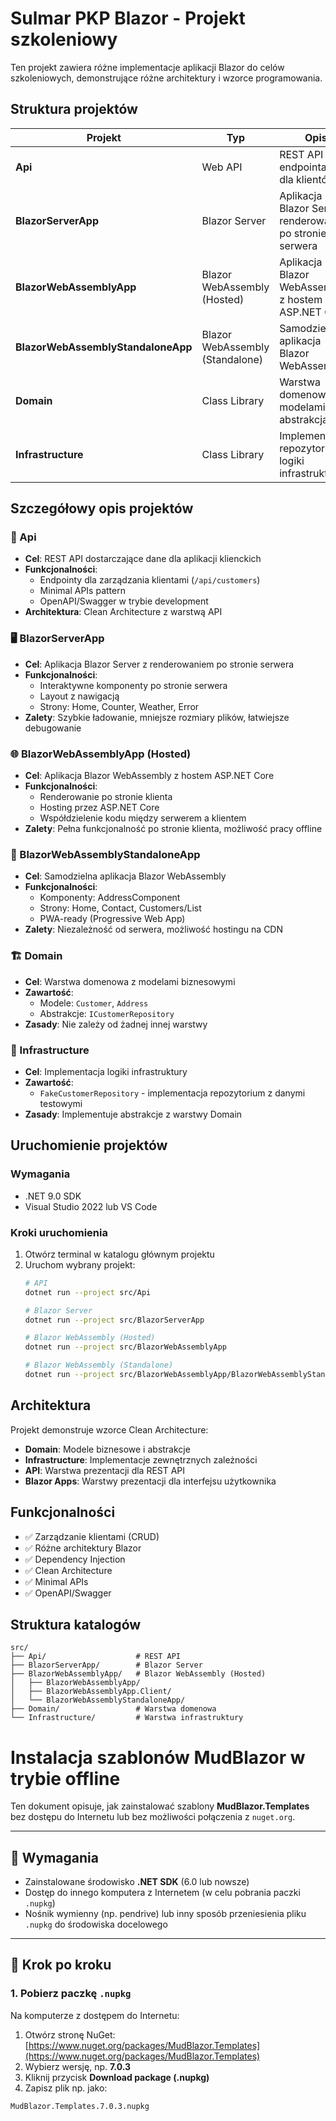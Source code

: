# Sulmar PKP Blazor - Projekt szkoleniowy

Ten projekt zawiera różne implementacje aplikacji Blazor do celów szkoleniowych, demonstrujące różne architektury i wzorce programowania.

## Struktura projektów

| Projekt | Typ | Opis | Technologie | Port |
|---------|-----|------|-------------|------|
| **Api** | Web API | REST API z endpointami dla klientów | ASP.NET Core, Minimal APIs | 5000/5001 |
| **BlazorServerApp** | Blazor Server | Aplikacja Blazor Server z renderowaniem po stronie serwera | Blazor Server, ASP.NET Core | 5002/5003 |
| **BlazorWebAssemblyApp** | Blazor WebAssembly (Hosted) | Aplikacja Blazor WebAssembly z hostem ASP.NET Core | Blazor WebAssembly, ASP.NET Core | 5004/5005 |
| **BlazorWebAssemblyStandaloneApp** | Blazor WebAssembly (Standalone) | Samodzielna aplikacja Blazor WebAssembly | Blazor WebAssembly | 5006/5007 |
| **Domain** | Class Library | Warstwa domenowa z modelami i abstrakcjami | .NET Standard | - |
| **Infrastructure** | Class Library | Implementacja repozytoriów i logiki infrastruktury | .NET Standard | - |

## Szczegółowy opis projektów

### 🚀 Api
- **Cel**: REST API dostarczające dane dla aplikacji klienckich
- **Funkcjonalności**: 
  - Endpointy dla zarządzania klientami (`/api/customers`)
  - Minimal APIs pattern
  - OpenAPI/Swagger w trybie development
- **Architektura**: Clean Architecture z warstwą API

### 🖥️ BlazorServerApp
- **Cel**: Aplikacja Blazor Server z renderowaniem po stronie serwera
- **Funkcjonalności**:
  - Interaktywne komponenty po stronie serwera
  - Layout z nawigacją
  - Strony: Home, Counter, Weather, Error
- **Zalety**: Szybkie ładowanie, mniejsze rozmiary plików, łatwiejsze debugowanie

### 🌐 BlazorWebAssemblyApp (Hosted)
- **Cel**: Aplikacja Blazor WebAssembly z hostem ASP.NET Core
- **Funkcjonalności**:
  - Renderowanie po stronie klienta
  - Hosting przez ASP.NET Core
  - Współdzielenie kodu między serwerem a klientem
- **Zalety**: Pełna funkcjonalność po stronie klienta, możliwość pracy offline

### 📱 BlazorWebAssemblyStandaloneApp
- **Cel**: Samodzielna aplikacja Blazor WebAssembly
- **Funkcjonalności**:
  - Komponenty: AddressComponent
  - Strony: Home, Contact, Customers/List
  - PWA-ready (Progressive Web App)
- **Zalety**: Niezależność od serwera, możliwość hostingu na CDN

### 🏗️ Domain
- **Cel**: Warstwa domenowa z modelami biznesowymi
- **Zawartość**:
  - Modele: `Customer`, `Address`
  - Abstrakcje: `ICustomerRepository`
- **Zasady**: Nie zależy od żadnej innej warstwy

### 🔧 Infrastructure
- **Cel**: Implementacja logiki infrastruktury
- **Zawartość**:
  - `FakeCustomerRepository` - implementacja repozytorium z danymi testowymi
- **Zasady**: Implementuje abstrakcje z warstwy Domain

## Uruchomienie projektów

### Wymagania
- .NET 9.0 SDK
- Visual Studio 2022 lub VS Code

### Kroki uruchomienia
1. Otwórz terminal w katalogu głównym projektu
2. Uruchom wybrany projekt:
   ```bash
   # API
   dotnet run --project src/Api
   
   # Blazor Server
   dotnet run --project src/BlazorServerApp
   
   # Blazor WebAssembly (Hosted)
   dotnet run --project src/BlazorWebAssemblyApp
   
   # Blazor WebAssembly (Standalone)
   dotnet run --project src/BlazorWebAssemblyApp/BlazorWebAssemblyStandaloneApp
   ```

## Architektura

Projekt demonstruje wzorce Clean Architecture:
- **Domain**: Modele biznesowe i abstrakcje
- **Infrastructure**: Implementacje zewnętrznych zależności
- **API**: Warstwa prezentacji dla REST API
- **Blazor Apps**: Warstwy prezentacji dla interfejsu użytkownika

## Funkcjonalności

- ✅ Zarządzanie klientami (CRUD)
- ✅ Różne architektury Blazor
- ✅ Dependency Injection
- ✅ Clean Architecture
- ✅ Minimal APIs
- ✅ OpenAPI/Swagger

## Struktura katalogów

```
src/
├── Api/                    # REST API
├── BlazorServerApp/        # Blazor Server
├── BlazorWebAssemblyApp/   # Blazor WebAssembly (Hosted)
│   ├── BlazorWebAssemblyApp/
│   ├── BlazorWebAssemblyApp.Client/
│   └── BlazorWebAssemblyStandaloneApp/
├── Domain/                 # Warstwa domenowa
└── Infrastructure/         # Warstwa infrastruktury
```

# Instalacja szablonów MudBlazor w trybie offline

Ten dokument opisuje, jak zainstalować szablony **MudBlazor.Templates** bez dostępu do Internetu lub bez możliwości połączenia z `nuget.org`.

---

## 🧩 Wymagania

- Zainstalowane środowisko **.NET SDK** (6.0 lub nowsze)
- Dostęp do innego komputera z Internetem (w celu pobrania paczki `.nupkg`)
- Nośnik wymienny (np. pendrive) lub inny sposób przeniesienia pliku `.nupkg` do środowiska docelowego

---

## 🚀 Krok po kroku

### 1. Pobierz paczkę `.nupkg`

Na komputerze z dostępem do Internetu:

1. Otwórz stronę NuGet:  
   [https://www.nuget.org/packages/MudBlazor.Templates](https://www.nuget.org/packages/MudBlazor.Templates)
2. Wybierz wersję, np. **7.0.3**
3. Kliknij przycisk **Download package (.nupkg)**
4. Zapisz plik np. jako: 
```
MudBlazor.Templates.7.0.3.nupkg
```
